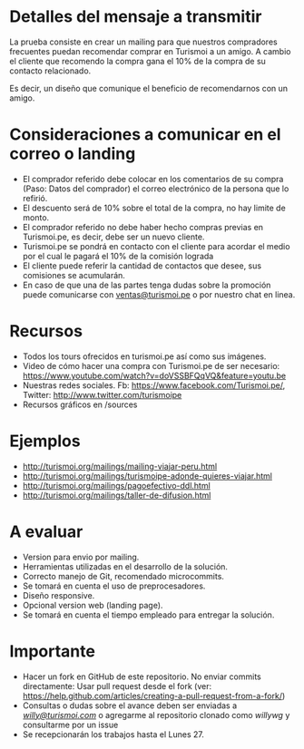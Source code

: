 # Detalles del mensaje a transmitir
La prueba consiste en crear un mailing para que nuestros compradores frecuentes
puedan recomendar comprar en Turismoi a un amigo. A cambio el cliente que recomendo
la compra gana el 10% de la compra de su contacto relacionado.

Es decir, un diseño que comunique el beneficio de recomendarnos con un amigo.

# Consideraciones a comunicar en el correo o landing
* El comprador referido debe colocar en los comentarios de su compra (Paso: Datos del comprador) el correo electrónico de la persona que lo refirió.
* El descuento será de 10% sobre el total de la compra, no hay limite de monto.
* El comprador referido no debe haber hecho compras previas en Turismoi.pe, es decir, debe ser un nuevo cliente.
* Turismoi.pe se pondrá en contacto con el cliente para acordar el medio por el cual le pagará el 10% de la comisión lograda
* El cliente puede referir la cantidad de contactos que desee, sus comisiones se acumularán.
* En caso de que una de las partes tenga dudas sobre la promoción puede comunicarse con ventas@turismoi.pe o por nuestro chat en linea.

# Recursos
* Todos los tours ofrecidos en turismoi.pe así como sus imágenes.
* Video de cómo hacer una compra con Turismoi.pe de ser necesario: https://www.youtube.com/watch?v=doVSSBFQqVQ&feature=youtu.be
* Nuestras redes sociales. Fb: https://www.facebook.com/Turismoi.pe/, Twitter: http://www.twitter.com/turismoipe
* Recursos gráficos en /sources

# Ejemplos
* http://turismoi.org/mailings/mailing-viajar-peru.html
* http://turismoi.org/mailings/turismoipe-adonde-quieres-viajar.html
* http://turismoi.org/mailings/pagoefectivo-ddl.html
* http://turismoi.org/mailings/taller-de-difusion.html

# A evaluar
* Version para envio por mailing.
* Herramientas utilizadas en el desarrollo de la solución.
* Correcto manejo de Git, recomendado microcommits.
* Se tomará en cuenta el uso de preprocesadores.
* Diseño responsive.
* Opcional version web (landing page).
* Se tomará en cuenta el tiempo empleado para entregar la solución.

# Importante
* Hacer un fork en GitHub de este repositorio. No enviar commits directamente: Usar pull request desde el fork (ver: https://help.github.com/articles/creating-a-pull-request-from-a-fork/)
* Consultas o dudas sobre el avance deben ser enviadas a *willy@turismoi.com* o agregarme al repositorio clonado como *willywg* y consultarme por un issue
* Se recepcionarán los trabajos hasta el Lunes 27.

